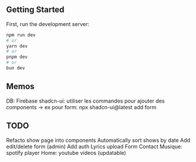 ## Getting Started

First, run the development server:

```bash
npm run dev
# or
yarn dev
# or
pnpm dev
# or
bun dev
```

## Memos
DB: Firebase
shadcn-ui: utiliser les commandes pour ajouter des components
  -> ex pour form: npx shadcn-ui@latest add form


## TODO
Refacto show page into components
Automatically sort shows by date
Add edit/delete form (admin)
Add auth
Lyrics upload
Form Contact
Musique: spotify player
Home: youtube videos (updatable)
